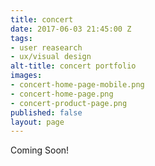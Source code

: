 ```yaml
---
title: concert
date: 2017-06-03 21:45:00 Z
tags:
- user reasearch
- ux/visual design
alt-title: concert portfolio
images:
- concert-home-page-mobile.png
- concert-home-page.png
- concert-product-page.png
published: false
layout: page
---
```


Coming Soon!

<!--more-->

<div class="c-mosaic">

</div>
